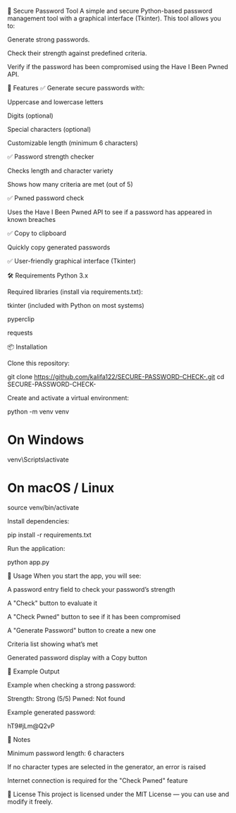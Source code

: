 🔐 Secure Password Tool
A simple and secure Python-based password management tool with a graphical interface (Tkinter).
This tool allows you to:

Generate strong passwords.

Check their strength against predefined criteria.

Verify if the password has been compromised using the Have I Been Pwned API.

🚀 Features
✅ Generate secure passwords with:

Uppercase and lowercase letters

Digits (optional)

Special characters (optional)

Customizable length (minimum 6 characters)

✅ Password strength checker

Checks length and character variety

Shows how many criteria are met (out of 5)

✅ Pwned password check

Uses the Have I Been Pwned API to see if a password has appeared in known breaches

✅ Copy to clipboard

Quickly copy generated passwords

✅ User-friendly graphical interface (Tkinter)

🛠 Requirements
Python 3.x

Required libraries (install via requirements.txt):

tkinter (included with Python on most systems)

pyperclip

requests

📦 Installation   

Clone this repository:

git clone https://github.com/kalifa122/SECURE-PASSWORD-CHECK-.git
cd SECURE-PASSWORD-CHECK-

Create and activate a virtual environment:

python -m venv venv
# On Windows
venv\Scripts\activate
# On macOS / Linux
source venv/bin/activate

Install dependencies:

pip install -r requirements.txt

Run the application:

python app.py

📄 Usage
When you start the app, you will see:

A password entry field to check your password’s strength

A "Check" button to evaluate it

A "Check Pwned" button to see if it has been compromised

A "Generate Password" button to create a new one

Criteria list showing what’s met

Generated password display with a Copy button


🧪 Example Output

Example when checking a strong password:

Strength: Strong (5/5)
Pwned: Not found

Example generated password:

hT9#jLm@Q2vP

📌 Notes

Minimum password length: 6 characters

If no character types are selected in the generator, an error is raised

Internet connection is required for the "Check Pwned" feature

📝 License
This project is licensed under the MIT License — you can use and modify it freely.

